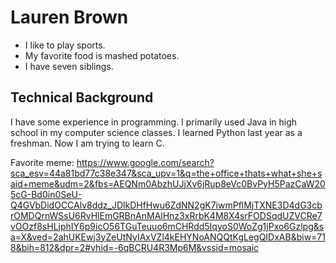 # Lauren Brown

- I like to play sports.
- My favorite food is mashed potatoes. 
- I have seven siblings. 

## Technical Background
I have some experience in programming. I primarily used Java in high school in my computer science classes. I learned Python last year as a freshman. Now I am trying to learn C. 

Favorite meme: https://www.google.com/search?sca_esv=44a81bd77c38e347&sca_upv=1&q=the+office+thats+what+she+said+meme&udm=2&fbs=AEQNm0AbzhUJjXv6jRup8eVc0BvPyH5PazCaW205cG-Bd0in0SeU-Q4GVbDidOCCAlv8ddz_JDlkDHfHwu6ZdNN2gK7iwmPflMjTXNE3D4dG3cbrOMDQrnWSsU6RvHlEmGRBnAnMAlHnz3xRrbK4M8X4srFODSqdUZVCRe7vOOzf8sHLjphIY6p9icO56TGuTeuuo6mCHRdd5IqyoS0WoZg1jPxo6Gzlpg&sa=X&ved=2ahUKEwj3yZeUtNyIAxVZl4kEHYNoANQQtKgLegQIDxAB&biw=718&bih=812&dpr=2#vhid=-6qBCRU4R3Mp6M&vssid=mosaic
